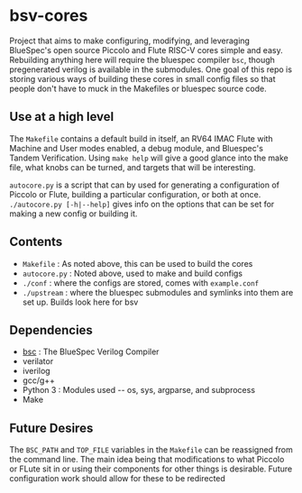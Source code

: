 # bsv-cores

Project that aims to make configuring, modifying, and leveraging BlueSpec's open source Piccolo and Flute RISC-V cores simple and easy.  Rebuilding anything here will require the bluespec compiler `bsc`, though pregenerated verilog is available in the submodules.  One goal of this repo is storing various ways of building these cores in small config files so that people don't have to muck in the Makefiles or bluespec source code.

## Use at a high level

The `Makefile` contains a default build in itself, an RV64 IMAC Flute with Machine and User modes enabled, a debug module, and Bluespec's Tandem Verification.  Using `make help` will give a good glance into the make file, what knobs can be turned, and targets that will be interesting.

`autocore.py` is a script that can by used for generating a configuration of Piccolo or Flute, building a particular configuration, or both at once.  `./autocore.py [-h|--help]` gives info on the options that can be set for making a new config or building it.

## Contents

- `Makefile`    : As noted above, this can be used to build the cores
- `autocore.py` : Noted above, used to make and build configs
- `./conf`      : where the configs are stored, comes with `example.conf`
- `./upstream`  : where the bluespec submodules and symlinks into them are set up.  Builds look here for bsv

## Dependencies

- [bsc](https://github.com/B-Lang-org/bsc) : The BlueSpec Verilog Compiler
- verilator
- iverilog
- gcc/g++
- Python 3  :  Modules used -- os, sys, argparse, and subprocess
- Make 

## Future Desires

The `BSC_PATH` and `TOP_FILE` variables in the `Makefile` can be reassigned from the command line.  The main idea being that modifications to what Piccolo or FLute sit in or using their components for other things is desirable.  Future configuration work should allow for these to be redirected
